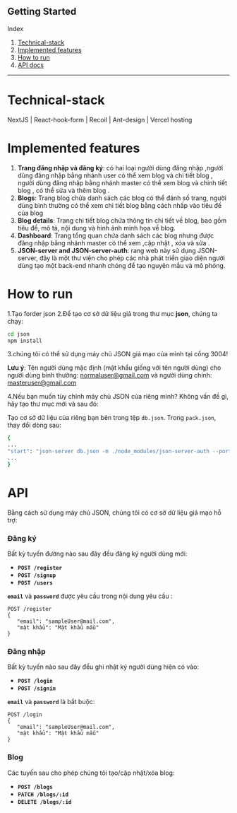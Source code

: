 
## Getting Started
Index
1. [Technical-stack
 ](#technical-stack)
2. [Implemented features ](#implemented-features)
3. [How to run](#how-to-run)
4. [API docs](#api)

---


# Technical-stack

NextJS | React-hook-form | Recoil | Ant-design | Vercel hosting

# Implemented features

1. **Trang đăng nhập và đăng ký**: có hai loại người dùng đăng nhập ,người dùng đăng nhập bằng nhánh user có thể xem blog và chi tiết blog , người dùng đăng nhập bằng nhánh master có thể xem blog và chinh tiết blog , có thể sửa và thêm blog .
2. **Blogs**: Trang blog chứa danh sách các blog có thể đánh số trang, người dùng bình thường có thể xem chi tiết blog bằng cách nhấp vào tiêu đề của blog
3. **Blog details**: Trang chi tiết blog chứa thông tin chi tiết về blog, bao gồm tiêu đề, mô tả, nội dung và hình ảnh minh họa về blog.
4. **Dashboard**: Trang tổng quan chứa danh sách các blog nhưng được đăng nhập bằng nhánh master có thể xem ,cập nhật , xóa và sửa .
5. **JSON-server and JSON-server-auth**: rang web này sử dụng JSON-server, đây là một thư viện cho phép các nhà phát triển giao diện người dùng tạo một back-end nhanh chóng để tạo nguyên mẫu và mô phỏng.


# How to run

1.Tạo forder json 
2.Để tạo cơ sở dữ liệu giả trong thư mục **json**, chúng ta chạy:
```sh
cd json
npm install
```
3.chúng tôi có thể sử dụng máy chủ JSON giả mạo của mình tại cổng 3004!

**Lưu ý**: Tên người dùng mặc định (mật khẩu giống với tên người dùng) cho người dùng bình thường: normaluser@gmail.com và người dùng chính: masteruser@gmail.com

4.Nếu bạn muốn tùy chỉnh máy chủ JSON của riêng mình? Không vấn đề gì, hãy tạo thư mục mới và sau đó:

Tạo cơ sở dữ liệu của riêng bạn bên trong tệp ``` db.json ```. Trong ``` pack.json ```, thay đổi dòng sau:
```sh
{
...
"start": "json-server db.json -m ./node_modules/json-server-auth --port 3004"
...
}
```

# API

Bằng cách sử dụng máy chủ JSON, chúng tôi có cơ sở dữ liệu giả mạo hỗ trợ:
### Đăng ký

Bất kỳ tuyến đường nào sau đây đều đăng ký người dùng mới:

- **`POST /register`**
- **`POST /signup`**
- **`POST /users`**

**`email`** và **`password`** được yêu cầu trong nội dung yêu cầu :

``` http
POST /register
{
   "email": "sampleUser@mail.com",
   "mật khẩu": "Mật khẩu mẫu"
}
```

### Đăng nhập

Bất kỳ tuyến nào sau đây đều ghi nhật ký người dùng hiện có vào:

- **`POST /login`**
- **`POST /signin`**

 **`email`** và **`password`** là bắt buộc:

``` http
POST /login
{
   "email": "sampleUser@mail.com",
   "mật khẩu": "Mật khẩu mẫu"
}
```

### Blog

Các tuyến sau cho phép chúng tôi tạo/cập nhật/xóa blog:

- **`POST /blogs`**
- **`PATCH /blogs/:id`**
- **`DELETE /blogs/:id`**
